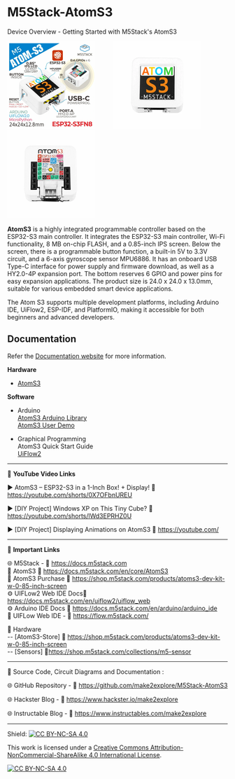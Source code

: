 # M5Stack-AtomS3
Device Overview - Getting Started with M5Stack's AtomS3  

<img src="/Images/atom1.png" height="200"> &nbsp; &nbsp; &nbsp; &nbsp; &nbsp; <img src="/Images/atom2.png" height="200" > &nbsp; &nbsp; &nbsp; &nbsp; &nbsp; <img src="/Images/atom3.png" height="200" >
  
**AtomS3** is a highly integrated programmable controller based on the ESP32-S3 main controller. It integrates the ESP32-S3 main controller, Wi-Fi functionality, 8 MB on-chip FLASH, and a 0.85-inch IPS screen. Below the screen, there is a programmable button function, a built-in 5V to 3.3V circuit, and a 6-axis gyroscope sensor MPU6886. It has an onboard USB Type-C interface for power supply and firmware download, as well as a HY2.0-4P expansion port. The bottom reserves 6 GPIO and power pins for easy expansion applications. The product size is 24.0 x 24.0 x 13.0mm, suitable for various embedded smart device applications.  
  
The Atom S3 supports multiple development platforms, including Arduino IDE, UiFlow2, ESP-IDF, and PlatformIO, making it accessible for both beginners and advanced developers.
  
  
## Documentation

Refer the [Documentation website](https://docs.m5stack.com/en/core/AtomS3) for more information.  

**Hardware**
- [AtomS3](https://docs.m5stack.com/en/core/AtomS3)  
  
**Software**
- Arduino  
    [AtomS3 Arduino Library](https://github.com/m5stack/M5AtomS3)  
    [AtomS3 User Demo](https://github.com/m5stack/M5AtomS3-UserDemo)  

- Graphical Programming  
    AtomS3 Quick Start Guide  
    [UiFlow2](https://docs.m5stack.com/en/uiflow2/uiflow_web)  
  

------------------------------------------------------------------------------------------------------

📕 **YouTube Video Links**  

▶️  AtomS3 – ESP32-S3 in a 1-Inch Box! + Display! 🔗 https://youtube.com/shorts/0X7OFbnUREU  
  
▶️  [DIY Project] Windows XP on This Tiny Cube? 🔗  https://youtube.com/shorts/lWd3EPRHZ0U   
  
▶️  [DIY Project] Displaying Animations on AtomS3 🔗  https://youtube.com/ 

-------------------------------------------------------------------------------------------------------
📒 **Important Links**  
 
🌐 M5Stack - 🔗 https://docs.m5stack.com  
📒 AtomS3 🔗 https://docs.m5stack.com/en/core/AtomS3  
📙 AtomS3 Purchase 🔗 https://shop.m5stack.com/products/atoms3-dev-kit-w-0-85-inch-screen  
⚙️ UIFLow2 Web IDE Docs🔗 https://docs.m5stack.com/en/uiflow2/uiflow_web  
⚙️ Arduino IDE Docs 🔗 https://docs.m5stack.com/en/arduino/arduino_ide  
📘 UIFLow Web IDE - 🔗 https://flow.m5stack.com/  

🧰 Hardware  
--   [AtomS3-Store]  🔗 https://shop.m5stack.com/products/atoms3-dev-kit-w-0-85-inch-screen  
--   [Sensors]  🔗https://shop.m5stack.com/collections/m5-sensor  

------------------------------------------------------------------------------------------------------

📜 Source Code, Circuit Diagrams and Documentation : 

🌐 GitHub Repository - 🔗 https://github.com/make2explore/M5Stack-AtomS3  
  
🌐 Hackster Blog - 🔗 https://www.hackster.io/make2explore  
  
🌐 Instructable Blog - 🔗 https://www.instructables.com/make2explore  
  

------------------------------------------------------------------------------------------  

Shield: [![CC BY-NC-SA 4.0][cc-by-nc-sa-shield]][cc-by-nc-sa]

This work is licensed under a
[Creative Commons Attribution-NonCommercial-ShareAlike 4.0 International License][cc-by-nc-sa].

[![CC BY-NC-SA 4.0][cc-by-nc-sa-image]][cc-by-nc-sa]

[cc-by-nc-sa]: http://creativecommons.org/licenses/by-nc-sa/4.0/
[cc-by-nc-sa-image]: https://licensebuttons.net/l/by-nc-sa/4.0/88x31.png
[cc-by-nc-sa-shield]: https://img.shields.io/badge/License-CC%20BY--NC--SA%204.0-lightgrey.svg
